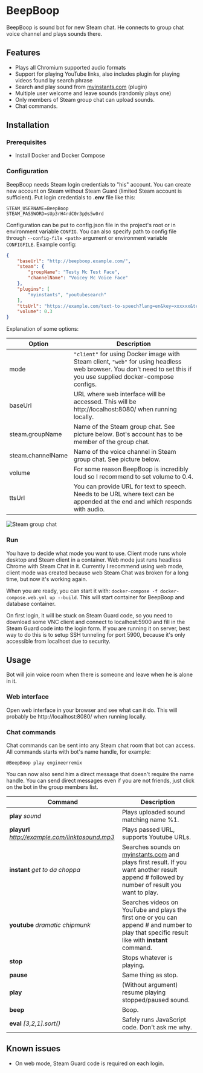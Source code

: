 # BeepBoop
BeepBoop is sound bot for new Steam chat. He connects to group chat voice channel and plays sounds there.

## Features
 * Plays all Chromium supported audio formats
 * Support for playing YouTube links, also includes plugin for playing videos found by search phrase
 * Search and play sound from [myinstants.com](https://www.myinstants.com/) (plugin)
 * Multiple user welcome and leave sounds (randomly plays one)
 * Only members of Steam group chat can upload sounds.
 * Chat commands.

## Installation

### Prerequisites
 * Install Docker and Docker Compose

### Configuration

BeepBoop needs Steam login credentials to "his" account. You can create new account on Steam without Steam Guard (limited Steam account is sufficient). Put login credentials to **.env** file like this:

```
STEAM_USERNAME=BeepBoop
STEAM_PASSWORD=sUp3rH4rdC0r3p@s5w0rd
```

Configuration can be put to config.json file in the project's root or in environment variable `CONFIG`. You can also specify path to config file through `--config-file <path>` argument or environment variable `CONFIGFILE`.
Example config:
```json
{
	"baseUrl": "http://beepboop.example.com/",
	"steam": {
		"groupName": "Testy Mc Test Face",
		"channelName": "Voicey Mc Voice Face"
	},
	"plugins": [
		"myinstants", "youtubesearch"
	],
	"ttsUrl": "https://example.com/text-to-speech?lang=en&key=xxxxxx&text=",
	"volume": 0.3
}
```
Explanation of some options:

Option | Description
------ | -----------
mode | `"client"` for using Docker image with Steam client, `"web"` for using headless web browser. You don't need to set this if you use supplied docker-compose configs.
baseUrl| URL where web interface will be accessed. This will be http://localhost:8080/ when running locally.
steam.groupName | Name of the Steam group chat. See picture below. Bot's account has to be member of the group chat.
steam.channelName | Name of the voice channel in Steam group chat. See picture below.
volume | For some reason BeepBoop is incredibly loud so I recommend to set volume to 0.4.
ttsUrl | You can provide URL for text to speech. Needs to be URL where text can be appended at the end and which responds with audio.

![Steam group chat](https://i.imgur.com/sh6RMgU.png)

### Run

You have to decide what mode you want to use. Client mode runs whole desktop and Steam client in a container. Web mode just runs headless Chrome with Steam Chat in it. Currently I recommend using web mode, client mode was created because web Steam Chat was broken for a long time, but now it's working again.

When you are ready, you can start it with: `docker-compose -f docker-compose.web.yml up --build`. This will start container for BeepBoop and database container.

On first login, it will be stuck on Steam Guard code, so you need to download some VNC client and connect to localhost:5900 and fill in the Steam Guard code into the login form. If you are running it on server, best way to do this is to setup SSH tunneling for port 5900, because it's only accessible from localhost due to security.

## Usage

Bot will join voice room when there is someone and leave when he is alone in it.

### Web interface

Open web interface in your browser and see what can it do. This will probably be http://localhost:8080/ when running locally.

### Chat commands
Chat commands can be sent into any Steam chat room that bot can access. All commands starts with bot's name handle, for example:
```
@BeepBoop play engineerremix
```

You can now also send him a direct message that doesn't require the name handle. You can send direct messages even if you are not friends, just click on the bot in the group members list.

Command | Description
------- | -----------
**play** *sound* | Plays uploaded sound matching name %1.
**playurl** *http://example.com/linktosound.mp3* | Plays passed URL, supports Youtube URLs.
**instant** *get to da choppa* | Searches sounds on [myinstants.com](https://www.myinstants.com/) and plays first result. If you want another result append # followed by number of result you want to play.
**youtube** *dramatic* *chipmunk* | Searches videos on YouTube and plays the first one or you can append # and number to play that specific result like with **instant** command.
**stop** | Stops whatever is playing.
**pause** | Same thing as stop.
**play** | (Without argument) resume playing stopped/paused sound.
**beep** | Boop.
**eval** *[3,2,1].sort()* | Safely runs JavaScript code. Don't ask me why.

## Known issues
 * On web mode, Steam Guard code is required on each login.
